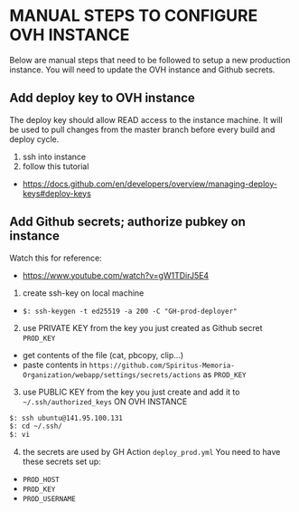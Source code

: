 # MANUAL STEPS TO CONFIGURE OVH INSTANCE
Below are manual steps that need to be followed to setup a new production instance. You will need to update the OVH instance and Github secrets.

## Add deploy key to OVH instance
The deploy key should allow READ access to the instance machine. It will be used to pull changes from the master branch before every build and deploy cycle.

1. ssh into instance
2. follow this tutorial
* https://docs.github.com/en/developers/overview/managing-deploy-keys#deploy-keys


## Add Github secrets; authorize pubkey on instance
Watch this for reference:
* https://www.youtube.com/watch?v=gW1TDirJ5E4

1. create ssh-key on local machine
* `$: ssh-keygen -t ed25519 -a 200 -C "GH-prod-deployer"`

2. use PRIVATE KEY from the key you just created as Github secret `PROD_KEY`
* get contents of the file (cat, pbcopy, clip...)
* paste contents in `https://github.com/Spiritus-Memoria-Organization/webapp/settings/secrets/actions` as `PROD_KEY`

3. use PUBLIC KEY from the key you just create and add it to `~/.ssh/authorized_keys` ON OVH INSTANCE
```bash
$: ssh ubuntu@141.95.100.131
$: cd ~/.ssh/
$: vi 
```

4. the secrets are used by GH Action `deploy_prod.yml`
You need to have these secrets set up:
* `PROD_HOST`
* `PROD_KEY`
* `PROD_USERNAME`
